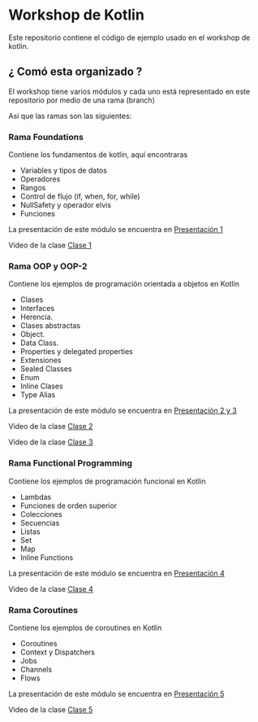 # Workshop de Kotlin
Este repositorio contiene el código de ejemplo usado en el workshop de kotlin.

## ¿ Comó esta organizado ?
El workshop tiene varios módulos y cada uno está representado en este repositorio por medio de una rama (branch)

Así que las ramas son las siguientes:

### Rama Foundations
Contiene los fundamentos de kotlin, aquí encontraras
  - Variables y tipos de datos
  - Operadores
  - Rangos
  - Control de flujo (if, when, for, while)
  - NullSafety y operador elvis
  - Funciones
  
La presentación de este módulo se encuentra en [Presentación 1](https://docs.google.com/presentation/d/1MtAiObQStmQS-AiMw7VZAkjE09pvyMizNd3lXNn6HYc/edit?usp=sharing)

Video de la clase [Clase 1](https://www.youtube.com/watch?v=5f0Yhyx3LPo&t=4744s)
  
 
### Rama OOP y OOP-2
Contiene los ejemplos de programación orientada a objetos en Kotlin
  - Clases
  - Interfaces
  - Herencia.
  - Clases abstractas
  - Object.
  - Data Class.
  - Properties y delegated properties
  - Extensiones
  - Sealed Classes
  - Enum
  - Inline Clases
  - Type Alias
  
La presentación de este módulo se encuentra en [Presentación 2 y 3](https://docs.google.com/presentation/d/1JVhzRCsjtIxXDjBP7EfczMDYY1ayQ9Qfdo7E1KHiRxw/edit?usp=sharing)

Video de la clase [Clase 2](https://www.youtube.com/watch?v=wx8M8Jcs2lI)

Video de la clase [Clase 3](https://www.youtube.com/watch?v=8aMQp0DCCBw)
  
### Rama Functional Programming
Contiene los ejemplos de programación funcional en Kotlin
  - Lambdas
  - Funciones de orden superior
  - Colecciones
  - Secuencias
  - Listas
  - Set
  - Map
  - Inline Functions
  
  La presentación de este módulo se encuentra en [Presentación 4](https://docs.google.com/presentation/d/1d-sRIo6DCYbC-rD4pLJ2lV2V5ZFKblISw7zULbDK2rA/edit?usp=sharing)
  
  Video de la clase [Clase 4](https://www.youtube.com/watch?v=KqzSt8MSDkE)
 
    
### Rama Coroutines
Contiene los ejemplos de coroutines en Kotlin
  - Coroutines
  - Context y Dispatchers
  - Jobs
  - Channels
  - Flows
  
  La presentación de este módulo se encuentra en [Presentación 5](https://docs.google.com/presentation/d/1iFvh8jkCllbLgo2OjPzhpIjbm-YsQ7J7dt5wK_3sPE0/edit?usp=sharing)

Video de la clase [Clase 5]()
